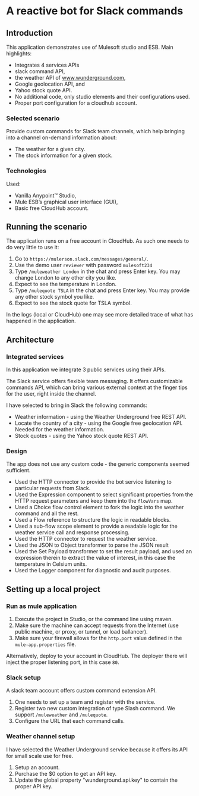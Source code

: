 # A reactive bot for Slack commands

## Introduction
This application demonstrates use of Mulesoft studio and ESB.
Main highlights:
* Integrates 4 services APIs 
 * slack command API, 
 * the weather API of www.wunderground.com,
 * Google geolocation API, and 
 * Yahoo stock quote API.
* No additional code, only studio elements and their configurations used.
* Proper port configuration for a cloudhub account.

### Selected scenario
Provide custom commands for Slack team channels, which help bringing into a channel on-demand information about:
- The weather for a given city.
- The stock information for a given stock.

### Technologies
Used:
* Vanilla Anypoint™ Studio, 
* Mule ESB’s graphical user interface (GUI), 
* Basic free CloudHub account.

## Running the scenario
The application runs on a free account in CloudHub. As such one needs to do very little to use it:

1. Go to `https://mulerson.slack.com/messages/general/`.
2. Use the demo user `reviewer` with password `mulesoft234`
3. Type `/muleweather London` in the chat and press Enter key. You may change London to any other city you like.
4. Expect to see the temperature in London.
5. Type `/mulequote TSLA` in the chat and press Enter key. You may provide any other stock symbol you like.
6. Expect to see the stock quote for TSLA symbol.

In the logs (local or CloudHub) one may see more detailed trace of what has happened in the application.

## Architecture

### Integrated services 
In this application we integrate 3 public services using their APIs.

The Slack service offers flexible team messaging. It offers customizable commands API, which can bring various external context at the finger tips for the user, right inside the channel.

I have selected to bring in Slack the following commands:
* Weather information - using the Weather Underground free REST API.
* Locate the country of a city - using the Google free geolocation API. Needed for the weather information.
* Stock quotes - using the Yahoo stock quote REST API.  

### Design
The app does not use any custom code - the generic components seemed sufficient.

* Used the HTTP connector to provide the bot service listening to particular requests from Slack.
* Used the Expression component to select significant properties from the HTTP request parameters and keep them into the `flowVars` map.
* Used a Choice flow control element to fork the logic into the weather command and all the rest.
* Used a Flow reference to structure the logic in readable blocks.
* Used a sub-flow scope element to provide a readable logic for the weather service call and response processing.
 * Used the HTTP connector to request the weather service.
 * Used the JSON to Object transformer to parse the JSON result
 * Used the Set Payload transformer to set the result payload, and used an expression therein to extract the value of interest, in this case the temperature in Celsium units.
 * Used the Logger component for diagnostic and audit purposes.

## Setting up a local project
### Run as mule application

1. Execute the project in Studio, or the command line using maven.
2. Make sure the machine can accept requests from the Internet (use public machine, or proxy, or tunnel, or load ballancer).
3. Make sure your firewall allows for the `http.port` value defined in the `mule-app.properties` file. 

Alternatively, deploy to your account in CloudHub. The deployer there will inject the proper listening port, in this case `80`.

### Slack setup
A slack team account offers custom command extension API. 
1. One needs to set up a team and register with the service. 
2. Register two new custom integration of type Slash command. We support `/muleweather` and `/mulequote`.
3. Configure the URL that each command calls.

### Weather channel setup
I have selected the Weather Underground service because it offers its API for small scale use for free.
1. Setup an account.
2. Purchase the $0 option to get an API key.
3. Update the global property "wunderground.api.key" to contain the proper API key.

